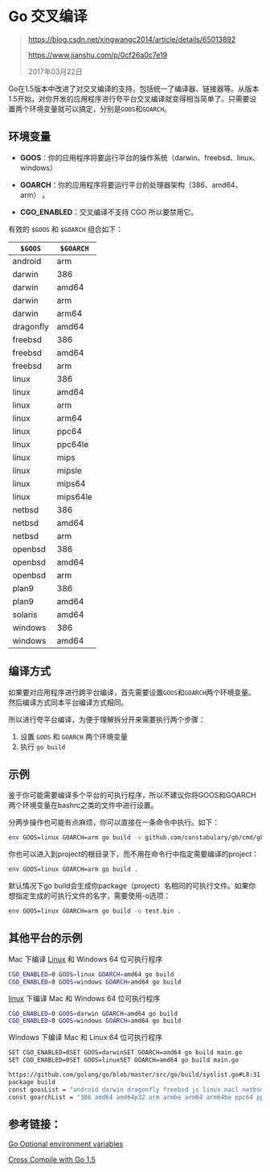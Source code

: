 # Go 交叉编译

> https://blog.csdn.net/xingwangc2014/article/details/65013892
>
> https://www.jianshu.com/p/0cf26a0c7e19
>
> 2017年03月22日

Go在1.5版本中改进了对交叉编译的支持，包括统一了编译器、链接器等。从版本1.5开始，对你开发的应用程序进行夸平台交叉编译就变得相当简单了。只需要设置两个环境变量就可以搞定，分别是`GOOS`和`GOARCH`。

## 环境变量

- **GOOS**：你的应用程序将要运行平台的操作系统（darwin、freebsd、linux、windows）
- **GOARCH**：你的应用程序将要运行平台的处理器架构（386、amd64、arm） 。

- **CGO_ENABLED**：交叉编译不支持 CGO 所以要禁用它。

有效的 `$GOOS` 和 `$GOARCH` 组合如下：

|   `$GOOS`	   |  `$GOARCH`    |
|--------------|---------------|
|   android    | arm           |
|   darwin     | 386           |
|   darwin     | amd64         |
|   darwin     | arm           |
|   darwin     | arm64         |
|   dragonfly  | amd64         |
|   freebsd    | 386           |
|   freebsd    | amd64         |
|   freebsd    | arm           |
|   linux      | 386           |
|   linux      | amd64         |
|   linux      | arm           |
|   linux      | arm64         |
|   linux      | ppc64         |
|   linux      | ppc64le       |
|   linux      | mips          |
|   linux      | mipsle        |
|   linux      | mips64        |
|   linux      | mips64le      |
|   netbsd     | 386           |
|   netbsd     | amd64         |
|   netbsd     | arm           |
|   openbsd    | 386           |
|   openbsd    | amd64         |
|   openbsd    | arm           |
|   plan9      | 386           |
|   plan9      | amd64         |
|   solaris    | amd64         |
|   windows    | 386           |
|   windows    | amd64         |


## 编译方式

如果要对应用程序进行跨平台编译，首先需要设置`GOOS`和`GOARCH`两个环境变量。然后编译方式同本平台编译方式相同。

所以进行夸平台编译，为便于理解拆分开来需要执行两个步骤：

1. 设置 `GOOS` 和 `GOARCH` 两个环境变量
2. 执行 `go build`

## 示例

鉴于你可能需要编译多个平台的可执行程序，所以不建议你将GOOS和GOARCH两个环境变量在bashrc之类的文件中进行设置。

分两步操作也可能有点麻烦，你可以直接在一条命令中执行。如下：

```bash
env GOOS=linux GOARCH=arm go build -v github.com/constabulary/gb/cmd/gb
```


你也可以进入到project的根目录下，而不用在命令行中指定需要编译的project：

```bash
env GOOS=linux GOARCH=arm go build .
```

默认情况下go build会生成你package（project）名相同的可执行文件。如果你想指定生成的可执行文件的名字，需要使用-o选项：

```bash
env GOOS=linux GOARCH=arm go build -o test.bin .
```

## 其他平台的示例

Mac 下编译 [Linux](https://link.jianshu.com/?t=http://lib.csdn.net/base/linux) 和 Windows 64 位可执行程序

```bash
CGO_ENABLED=0 GOOS=linux GOARCH=amd64 go build 
CGO_ENABLED=0 GOOS=windows GOARCH=amd64 go build 
```

[linux](https://link.jianshu.com/?t=http://lib.csdn.net/base/linux) 下编译 Mac 和 Windows 64 位可执行程序

```bash
CGO_ENABLED=0 GOOS=darwin GOARCH=amd64 go build 
CGO_ENABLED=0 GOOS=windows GOARCH=amd64 go build 
```

Windows 下编译 Mac 和 Linux 64 位可执行程序

```bash
SET CGO_ENABLED=0SET GOOS=darwinSET GOARCH=amd64 go build main.go
SET CGO_ENABLED=0SET GOOS=linuxSET GOARCH=amd64 go build main.go
```



```bash
https://github.com/golang/go/blob/master/src/go/build/syslist.go#L8:31
package build
const goosList = "android darwin dragonfly freebsd js linux nacl netbsd openbsd plan9 solaris windows zos "
const goarchList = "386 amd64 amd64p32 arm armbe arm64 arm64be ppc64 ppc64le mips mipsle mips64 mips64le mips64p32 mips64p32le
```



## 参考链接：

[Go Optional environment variables](https://golang.org/doc/install/source#environment)

[Cross Compile with Go 1.5](https://dave.cheney.net/2015/08/22/cross-compilation-with-go-1-5)